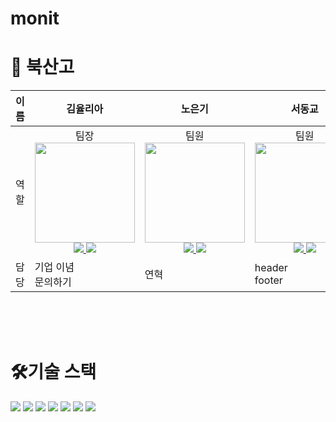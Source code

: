 # monit

# 🏀 북산고

| 이름 | <div align="center">김율리아</div>   | <div align="center">노은기</div>  | <div align="center">서동교</div>  | <div align="center">이수아</div>  | <div align="center">이태희</div>  | <div align="center">최나은</div>  |
| ---- | ---------- | ------ | ------ | ------ | ------ | ------ |
| 역할 | <div align="center">팀장  <img src="https://github.com/yuuulya.png" width="160">  <a href="https://github.com/yuuulya"><img src="https://img.shields.io/badge/GitHub-181717?style=plastic&logo=GitHub&logoColor=white"/> </a>  <a href="https://bluepinetree.tistory.com"><img src="https://img.shields.io/badge/Tistory-fff?style=plastic&logo=Tistory&logoColor=black"/></a></div> | <div align="center">팀원  <img src="https://github.com/Nohkii.png" width="160">  <a href="https://github.com/Nohkii"><img src="https://img.shields.io/badge/GitHub-181717?style=plastic&logo=GitHub&logoColor=white"/> </a>  <a href="https://ek0129.tistory.com/"><img src="https://img.shields.io/badge/Tistory-fff?style=plastic&logo=Tistory&logoColor=black"/></a></div>  | <div align="center">팀원  <img src="https://github.com/re3ess.png" width="160">  <a href="https://github.com/re3ess"><img src="https://img.shields.io/badge/GitHub-181717?style=plastic&logo=GitHub&logoColor=white"/> </a>  <a href="https://yangpa2.tistory.com/"><img src="https://img.shields.io/badge/Tistory-fff?style=plastic&logo=Tistory&logoColor=black"/></a></div>  |  <div align="center">팀원  <img src="https://github.com/suconpa.png" width="160">  <a href="https://github.com/suconpa"><img src="https://img.shields.io/badge/GitHub-181717?style=plastic&logo=GitHub&logoColor=white"/> </a>  <a href="https://su-coding.tistory.com/"><img src="https://img.shields.io/badge/Tistory-fff?style=plastic&logo=Tistory&logoColor=black"/></a></div> | <div align="center">팀원  <img src="https://github.com/taeheehi.png" width="160">  <a href="https://github.com/taeheehi"><img src="https://img.shields.io/badge/GitHub-181717?style=plastic&logo=GitHub&logoColor=white"/> </a>  <a href="https://taehi-dev.tistory.com/"><img src="https://img.shields.io/badge/Tistory-fff?style=plastic&logo=Tistory&logoColor=black"/></a></div>   | <div align="center">팀원  <img src="https://github.com/ice-kirby.png" width="160">  <a href="https://github.com/ice-kirby"><img src="https://img.shields.io/badge/GitHub-181717?style=plastic&logo=GitHub&logoColor=white"/> </a>  <a href="https://velog.io/@gongwillson/"><img src="https://img.shields.io/badge/Tistory-fff?style=plastic&logo=Tistory&logoColor=black"/></a></div> |
 담당 | 기업 이념  <br> 문의하기 | 연혁 | header <br> footer | 메인 <br> | 사업 개요 <br> | 오시는길<br> 문의하기  | ---- | ---------- | ------ | ------ | ------ | ------ | ------ |


<br>
<br>
<br>

# 🛠️기술 스택

<img src="https://img.shields.io/badge/HTML5-E34F26?style=flat-square&logo=HTML5&logoColor=white"/> <img src="https://img.shields.io/badge/CSS3-1572B6?style=flat-square&logo=CSS3&logoColor=white"/> <img src="https://img.shields.io/badge/Sass-CC6699?style=flat-square&logo=Sass&logoColor=white"/> <img src="https://img.shields.io/badge/Javascript-F7DF1E?style=flat-square&logo=Javascript&logoColor=white"/> <img src="https://img.shields.io/badge/React-61DAFB?style=flat-square&logo=React&logoColor=white"/>
<img src="https://img.shields.io/badge/Visual Studio Code-007ACC?style=flat-square&logo=Visual Studio Code&logoColor=white"/>
<img src="https://img.shields.io/badge/Notion-000000?style=flat-square&logo=Notion&logoColor=white"/>
